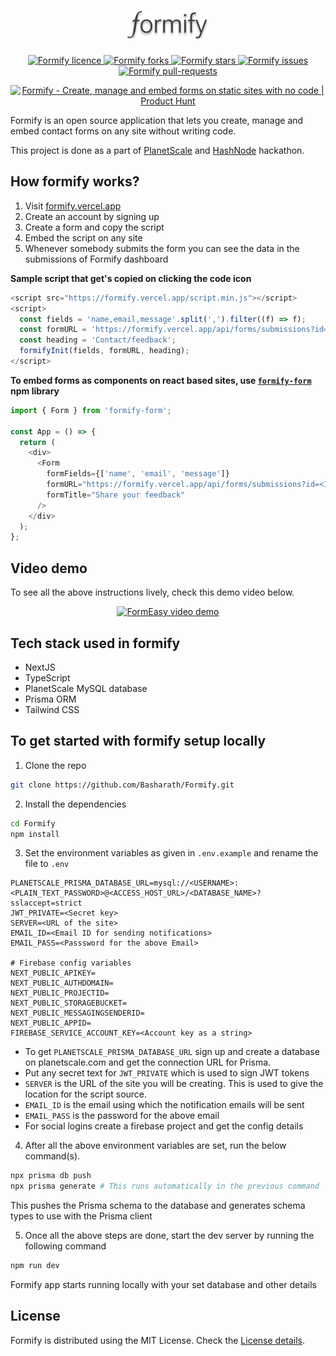 <h1 align="center">
  <a href="https://formify.vercel.app/" target="_blank">
    <img src="public/images/logo.svg" width="130" alt="Formify" />
  </a>
</h1>

<p align="center">
  <a href="https://github.com/Basharath/Formify/blob/master/LICENSE" target="blank">
    <img src="https://img.shields.io/github/license/Basharath/Formify" alt="Formify licence" />
  </a>
  <a href="https://github.com/Basharath/Formify/fork" target="blank">
    <img src="https://img.shields.io/github/forks/Basharath/Formify" alt="Formify forks"/>
  </a>
  <a href="https://github.com/Basharath/Formify/stargazers" target="blank">
    <img src="https://img.shields.io/github/stars/Basharath/Formify" alt="Formify stars"/>
  </a>
  <a href="https://github.com/Basharath/Formify/issues" target="blank">
    <img src="https://img.shields.io/github/issues/Basharath/Formify" alt="Formify issues"/>
  </a>
  <a href="https://github.com/Basharath/Formify/pulls" target="blank">
    <img src="https://img.shields.io/github/issues-pr/Basharath/Formify" alt="Formify pull-requests"/>
  </a>
</p>

<p align="center">
  <a href="https://www.producthunt.com/products/formify?utm_source=badge-top-post-badge&utm_medium=badge&utm_souce=badge-formify" target="_blank"><img src="https://api.producthunt.com/widgets/embed-image/v1/top-post-badge.svg?post_id=356112&theme=light&period=daily" alt="Formify - Create&#0044;&#0032;manage&#0032;and&#0032;embed&#0032;forms&#0032;on&#0032;static&#0032;sites&#0032;with&#0032;no&#0032;code | Product Hunt" style="width: 250px; height: 54px;" width="250" height="54" /></a>
</p>

Formify is an open source application that lets you create, manage and embed contact forms on any site without writing code.

This project is done as a part of [PlanetScale](https://planetscale.com/) and [HashNode](https://hashnode.com/) hackathon.

## How formify works?

1. Visit [formify.vercel.app](https://formify.vercel.app)
2. Create an account by signing up
3. Create a form and copy the script
4. Embed the script on any site
5. Whenever somebody submits the form you can see the data in the submissions of Formify dashboard

**Sample script that get's copied on clicking the code icon**

```js
<script src="https://formify.vercel.app/script.min.js"></script>
<script>
  const fields = 'name,email,message'.split(',').filter((f) => f);
  const formURL = 'https://formify.vercel.app/api/forms/submissions?id=<ID-of-the-form>';
  const heading = 'Contact/feedback';
  formifyInit(fields, formURL, heading);
</script>
```

**To embed forms as components on react based sites, use [`formify-form`](https://github.com/Basharath/Formify-form) npm library**

```js
import { Form } from 'formify-form';

const App = () => {
  return (
    <div>
      <Form
        formFields={['name', 'email', 'message']}
        formURL="https://formify.vercel.app/api/forms/submissions?id=<ID from formify>"
        formTitle="Share your feedback"
      />
    </div>
  );
};
```

## Video demo

To see all the above instructions lively, check this demo video below.

<p align="center">
  <a href="https://www.youtube.com/watch?v=ddXu8QpzpO8">
    <img alt="FormEasy video demo" src="https://img.youtube.com/vi/ddXu8QpzpO8/0.jpg" width="480" height="360"  />
  </a>
</p>

## Tech stack used in formify

- NextJS
- TypeScript
- PlanetScale MySQL database
- Prisma ORM
- Tailwind CSS

## To get started with formify setup locally

1. Clone the repo

```bash
git clone https://github.com/Basharath/Formify.git
```

2. Install the dependencies

```bash
cd Formify
npm install
```

3. Set the environment variables as given in `.env.example` and rename the file to `.env`

```
PLANETSCALE_PRISMA_DATABASE_URL=mysql://<USERNAME>:<PLAIN_TEXT_PASSWORD>@<ACCESS_HOST_URL>/<DATABASE_NAME>?sslaccept=strict
JWT_PRIVATE=<Secret key>
SERVER=<URL of the site>
EMAIL_ID=<Email ID for sending notifications>
EMAIL_PASS=<Passsword for the above Email>

# Firebase config variables
NEXT_PUBLIC_APIKEY=
NEXT_PUBLIC_AUTHDOMAIN=
NEXT_PUBLIC_PROJECTID=
NEXT_PUBLIC_STORAGEBUCKET=
NEXT_PUBLIC_MESSAGINGSENDERID=
NEXT_PUBLIC_APPID=
FIREBASE_SERVICE_ACCOUNT_KEY=<Account key as a string>
```

- To get `PLANETSCALE_PRISMA_DATABASE_URL` sign up and create a database on planetscale.com and get the connection URL for Prisma.
- Put any secret text for `JWT_PRIVATE` which is used to sign JWT tokens
- `SERVER` is the URL of the site you will be creating. This is used to give the location for the script source.
- `EMAIL_ID` is the email using which the notification emails will be sent
- `EMAIL_PASS` is the password for the above email
- For social logins create a firebase project and get the config details

4. After all the above environment variables are set, run the below command(s).

```bash
npx prisma db push
npx prisma generate # This runs automatically in the previous command
```

This pushes the Prisma schema to the database and generates schema types to use with the Prisma client

5. Once all the above steps are done, start the dev server by running the following command

```bash
npm run dev
```

Formify app starts running locally with your set database and other details

## License

Formify is distributed using the MIT License. Check the [License details](https://github.com/Basharath/FormEasy/blob/master/LICENSE).
